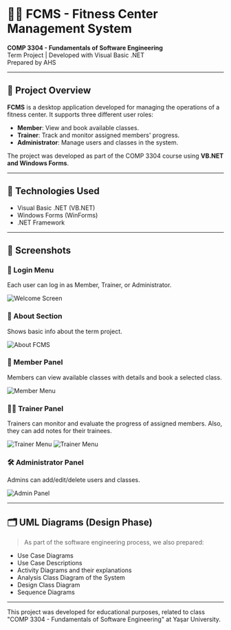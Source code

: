 # 🏋️‍♂️ FCMS - Fitness Center Management System

**COMP 3304 - Fundamentals of Software Engineering**  
Term Project | Developed with Visual Basic .NET  
Prepared by AHS

---

## 📌 Project Overview

**FCMS** is a desktop application developed for managing the operations of a fitness center. It supports three different user roles:

- **Member**: View and book available classes.
- **Trainer**: Track and monitor assigned members' progress.
- **Administrator**: Manage users and classes in the system.

The project was developed as part of the COMP 3304 course using **VB.NET and Windows Forms**.

---

## 🔧 Technologies Used

- Visual Basic .NET (VB.NET)
- Windows Forms (WinForms)
- .NET Framework

---

## 📸 Screenshots

### 🔐 Login Menu
Each user can log in as Member, Trainer, or Administrator.

![Welcome Screen](https://i.ibb.co/XZQL6JhJ/7-EACB5-F2-9-BBF-41-AC-A40-B-B5-D6-E2-FC9-A15.png)

### 📖 About Section
Shows basic info about the term project.

![About FCMS](https://i.ibb.co/4Z8xHngZ/0-A375-BDD-ABAE-4-D79-A7-E9-7-A6289-D35891.png)

### 👤 Member Panel
Members can view available classes with details and book a selected class.

![Member Menu](https://i.ibb.co/ynWgZ9h6/A90-D774-B-19-D6-4225-B1-D2-6-DC6-C6711340.png)

### 🧑‍🏫 Trainer Panel
Trainers can monitor and evaluate the progress of assigned members. Also, they can add notes for their trainees.

![Trainer Menu](https://i.ibb.co/Y4v8vwS0/Trainer.png) ![Trainer Menu](https://i.ibb.co/1GG25WCj/Trainer2.png)

### 🛠️ Administrator Panel
Admins can add/edit/delete users and classes.

![Admin Panel](https://i.ibb.co/69Q7YyC/DA2-F98-D1-741-B-4-B21-8180-C4-FEE5-F5-FC42.png)

---

## 🗂 UML Diagrams (Design Phase)

> As part of the software engineering process, we also prepared:
- Use Case Diagrams
- Use Case Descriptions
- Activity Diagrams and their explanations
- Analysis Class Diagram of the System
- Design Class Diagram
- Sequence Diagrams

---

This project was developed for educational purposes, related to class "COMP 3304 - Fundamentals of Software Engineering" at Yaşar University.
